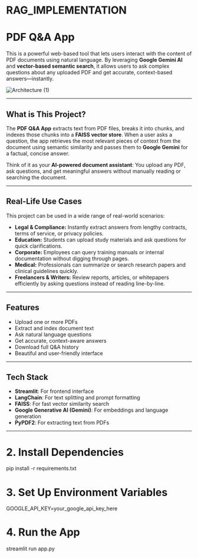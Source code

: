 # RAG_IMPLEMENTATION
# PDF Q&A App

This is a powerful web-based tool that lets users interact with the content of PDF documents using natural language. By leveraging **Google Gemini AI** and **vector-based semantic search**, it allows users to ask complex questions about any uploaded PDF and get accurate, context-based answers—instantly.

![Architecture (1)](https://github.com/user-attachments/assets/a32deaab-62e5-4292-a688-a96c10b164bd)

---

##  What is This Project?

The **PDF Q&A App** extracts text from PDF files, breaks it into chunks, and indexes those chunks into a **FAISS vector store**. When a user asks a question, the app retrieves the most relevant pieces of context from the document using semantic similarity and passes them to **Google Gemini** for a factual, concise answer.

Think of it as your **AI-powered document assistant**: You upload any PDF, ask questions, and get meaningful answers without manually reading or searching the document.

---

## Real-Life Use Cases

This project can be used in a wide range of real-world scenarios:

- **Legal & Compliance:** Instantly extract answers from lengthy contracts, terms of service, or privacy policies.
- **Education:** Students can upload study materials and ask questions for quick clarifications.
- **Corporate:** Employees can query training manuals or internal documentation without digging through pages.
- **Medical:** Professionals can summarize or search research papers and clinical guidelines quickly.
- **Freelancers & Writers:** Review reports, articles, or whitepapers efficiently by asking questions instead of reading line-by-line.

---

## Features

- Upload one or more PDFs
- Extract and index document text
- Ask natural language questions
- Get accurate, context-aware answers
- Download full Q&A history
- Beautiful and user-friendly interface

---

## Tech Stack

- **Streamlit**: For frontend interface
- **LangChain**: For text splitting and prompt formatting
- **FAISS**: For fast vector similarity search
- **Google Generative AI (Gemini)**: For embeddings and language generation
- **PyPDF2**: For extracting text from PDFs

---

 #  2. Install Dependencies
 pip install -r requirements.txt

#  3. Set Up Environment Variables
GOOGLE_API_KEY=your_google_api_key_here

# 4. Run the App
streamlit run app.py



